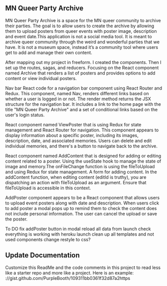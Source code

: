 ## MN Queer Party Archive
MN Queer Party Archive is a space for the MN queer community to archive their parties.  The goal is to allow users to create the archive by allowing them to upload posters from queer events with poster image, description and event date.This application is not a social media tool. It is meant to archive queer community through the weird and wonderful parties that we have. It is not a museum space, instead it’s a community tool where users get to add and manage their own content. 

After mapping out my project in freeform. I created the components. 
Then I set up the routes, sagas, and reducers. Focusing on the React component named Archive that renders a list of posters and provides options to add content or view individual posters. 

Nav bar React code for a navigation bar component using React Router and Redux. This component, named Nav, renders different links based on whether a user is logged in or not. The render method returns the JSX structure for the navigation bar. It includes a link to the home page with the title "MN Queer Party Archive" and a set of conditional links based on the user's login status.

React component named ViewPoster that is using Redux for state management and React Router for navigation. This component appears to display information about a specific poster, including its images, description, date, and associated memories. Users can delete and edit individual memories, and there's a button to navigate back to the archive.

React component named AddContent that is designed for adding or editing content related to a poster. Using the useState hook to manage the state of image and memory.The onFileChange function is using the fileToUpload and using Redux for state management. A form for adding content. In the addContent function, when editing content (editId is truthy), you are dispatching an action with fileToUpload as an argument. Ensure that fileToUpload is accessible in this context.

AddPoster component appears to be a React component that allows users to upload event posters along with date and description. When users click to add poster a modal pops up to remind them to check the content does not include personal information. The user can cancel the upload or save the poster.  

To DO 
fix addPoster button in modal
reload all data from launch
check everything is working with heroku launch
clean up all templates and not used components
change restyle to css?




## Update Documentation

Customize this ReadMe and the code comments in this project to read less like a starter repo and more like a project. Here is an example: ://gist.github.com/PurpleBooth/109311bb0361f32d87a2https